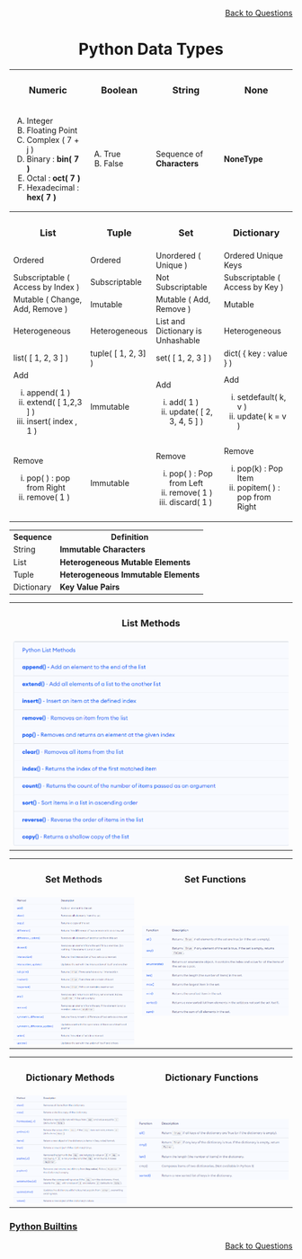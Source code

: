 <p align='right'><a align="right" href="https://github.com/KIRANKUMAR7296/Library/blob/main/Interview.md">Back to Questions</a></p>

<h1 align="center">Python Data Types</h1>

<table align="center">
  <tr>
    <th><h3>Numeric</h3></th>
    <th><h3>Boolean</h3></th>
    <th><h3>String</h3></th>
    <th><h3>None</h3></th>
  </tr>
  <tr>
    <td>
      <ol type="A">
        <li>Integer</li>
        <li>Floating Point</li>
        <li>Complex ( 7 + j )</li>
        <li>Binary : <strong>bin( 7 )</strong></li>
        <li>Octal : <strong>oct( 7 )</strong></li>
        <li>Hexadecimal : <strong>hex( 7 )</strong></li>
      </ol>
    </td>
    <td>
      <ol type="A">
        <li>True</li>
        <li>False</li>
      </ol>
    </td>
    <td>Sequence of <strong>Characters</strong></td>
    <td>
      <strong>NoneType</strong>      
    </td>
  </tr>
<!-- </table>

<table align="center"> -->
  <tr>
    <th><h3>List</h3></th>
    <th><h3>Tuple</h3></th>
    <th><h3>Set</h3></th>
    <th><h3>Dictionary</h3></th>
  </tr>
  <tr>
    <td>Ordered</td>
    <td>Ordered</td>
    <td>Unordered ( Unique )</td>
    <td>Ordered Unique Keys</td>
  </tr>
  <tr>
    <td>Subscriptable ( Access by Index )</td>
    <td>Subscriptable</td>
    <td>Not Subscriptable</td>
    <td>Subscriptable ( Access by Key )</td>
  </tr>
  <tr>
    <td>Mutable ( Change, Add, Remove )</td>
    <td>Imutable</td>
    <td>Mutable ( Add, Remove )</td>
    <td>Mutable</td>
  </tr>
  <tr>
    <td>Heterogeneous</td>
    <td>Heterogeneous</td>
    <td>List and Dictionary is Unhashable</td>
    <td>Heterogeneous</td>
  </tr>
  <tr>
    <td>list( [ 1, 2, 3 ] )</td>
    <td>tuple( [ 1, 2, 3] )</td>
    <td>set( [ 1, 2, 3 ] )</td>
    <td>dict( { key : value } )</td>
  </tr>
  <tr>
    <td>Add 
      <ol type="i">
        <li>append( 1 )</li>
        <li>extend( [ 1,2,3 ] )</li>
        <li>insert( index , 1 )</li>
      </ol>
     </td>
    <td>Immutable</td>
    <td>Add  
      <ol type="i">
        <li>add( 1 )</li>
        <li>update( [ 2, 3, 4, 5 ] )</li>
      </ol>
     </td>
    <td>Add  
      <ol type="i">
        <li>setdefault( k, v )</li>
        <li>update( k = v )</li>
      </ol>
     </td>
  </tr>
  <tr>
    <td>Remove 
      <ol type="i">
        <li>pop( ) : pop from Right</li>
        <li>remove( 1 )</li>
      </ol>
     </td>
    <td>Immutable</td>
    <td>Remove  
      <ol type="i">
        <li>pop( ) : Pop from Left</li>
        <li>remove( 1 )</li>
        <li>discard( 1 )</li>
      </ol>
     </td>
    <td>Remove  
      <ol type="i">
        <li>pop(k) : Pop Item</li>
        <li>popitem( ) : pop from Right</li>
      </ol>
     </td>
  </tr>
</table>

<table align="center">
  <tr>
    <th>Sequence</th>
    <th>Definition</th>
  </tr>
  <tr>
    <td>String</td>
    <td><strong>Immutable Characters</strong></td>
  </tr>
  <tr>
    <td>List</td>
    <td><strong>Heterogeneous Mutable Elements</strong></td>
  </tr>
  <tr>
    <td>Tuple</td>
    <td><strong>Heterogeneous Immutable Elements</strong></td>
  </tr>
  <tr>
    <td>Dictionary</td>
    <td><strong>Key Value Pairs</strong></td>
  </tr>
</table>


<table align="center">
  <tr>
    <th><h3>List Methods</h3></th>         
  </tr>
  <tr>
    <td><img src="Image/ListMethods.png" alt="List Methods"></td>   
  </tr>
</table>

<table align="center">
  <tr>
    <th><h3>Set Methods</h3></th>
    <th><h3>Set Functions</h3></th>           
  </tr>
  <tr>
    <td><img src="Image/SetMethods.png" alt="Set Methods"></td>   
    <td><img src="Image/SetFunctions.png" alt="Set Functions"></td>    
  </tr>
</table>

<table align="center">
  <tr>
    <th><h3>Dictionary Methods</h3></th>
    <th><h3>Dictionary Functions</h3></th>           
  </tr>
  <tr>
    <td><img src="Image/DictionaryMethods.png" alt="Dictionary Methods"></td>   
    <td><img src="Image/DictionaryFunctions.png" alt="Dictionary Functions"></td>    
  </tr>
</table>

### [Python Builtins](https://www.programiz.com/python-programming/methods/built-in)

<p align='right'><a align="right" href="https://github.com/KIRANKUMAR7296/Library/blob/main/Interview.md">Back to Questions</a></p>
